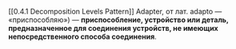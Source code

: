 [[0.4.1 Decomposition Levels Pattern]] Adapter, от лат. adapto — «приспособляю») — **приспособление, устройство или деталь, предназначенное для соединения устройств, не имеющих непосредственного способа соединения**.